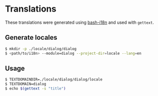 # Translations

These translations were generated using [bash-i18n](https://github.com/ArchRoyal-Linux/bash-i18n) and used with `gettext`.

## Generate locales

```sh
$ mkdir -p ./locale/dialog/dialog
$ <path/to/i18n> --module=dialog --project-dir=locale --lang=en
```

## Usage

```sh
$ TEXTDOMAINDIR=./locale/dialog/dialog/locale
$ TEXTDOMAIN=dialog
$ echo $(gettext -s "title")
```
